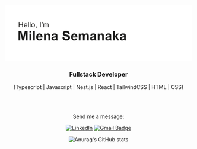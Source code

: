 <img src="https://github.com/msemanaka/msemanaka/blob/main/header.png"/>

<div align="center">

<h3>Fullstack Developer</h3>

(Typescript | Javascript | Nest.js | React | TailwindCSS | HTML | CSS)

<br>
<br>

Send me a message:

<div/>

<div align="center">
  
[![LinkedIn](https://img.shields.io/badge/LinkedIn-000000?style=for-the-badge&logo=linkedin&logoColor=white)](https://www.linkedin.com/in/msemanaka)
[![Gmail Badge](https://img.shields.io/badge/-milena.sforte@gmail.com-000000?style=for-the-badge&logo=Gmail&logoColor=white&link=mailto:milena.sforte@gmail.com)](mailto:milena.sforte@gmail.com)

<div/>



<div align="center">
  
![Anurag's GitHub stats](https://github-readme-stats.vercel.app/api?username=msemanaka&theme=graywhite&show_icons=true)
<div/>

